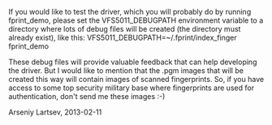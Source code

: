If you would like to test the driver, which you will probably do by running
fprint_demo, please set the VFS5011_DEBUGPATH environment variable to a
directory where lots of debug files will be created (the directory must already
exist), like this:
VFS5011_DEBUGPATH=~/.fprint/index_finger fprint_demo

These debug files will provide valuable feedback that can help developing the
driver. But I would like to mention that the .pgm images that will be created
this way will contain images of scanned fingerprints. So, if you have access to
some top security military base where fingerprints are used for authentication,
don't send me these images :-)

Arseniy Lartsev, 2013-02-11
